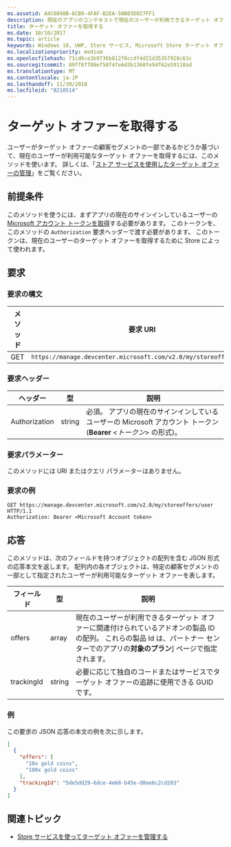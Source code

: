 ```yaml
---
ms.assetid: A4C6098B-6CB9-4FAF-B2EA-50B03D027FF1
description: 現在のアプリのコンテキストで現在のユーザーが利用できるターゲット オファーを取得するには、Microsoft Store ターゲット オファー API の以下のメソッドを使います。
title: ターゲット オファーを取得する
ms.date: 10/10/2017
ms.topic: article
keywords: Windows 10, UWP, Store サービス, Microsoft Store ターゲット オファー API, ターゲット オファーの取得
ms.localizationpriority: medium
ms.openlocfilehash: 71cd6ce3b9736b812f8ccdf4d21d35357928c63c
ms.sourcegitcommit: 89ff8ff88ef58f4fe6d3b1368fe94f62e59118ad
ms.translationtype: MT
ms.contentlocale: ja-JP
ms.lasthandoff: 11/30/2018
ms.locfileid: "8210514"
---
```

# <a name="get-targeted-offers"></a>ターゲット オファーを取得する

ユーザーがターゲット オファーの顧客セグメントの一部であるかどうか基づいて、現在のユーザーが利用可能なターゲット オファーを取得するには、このメソッドを使います。 詳しくは、「[ストア サービスを使用したターゲット オファーの管理](manage-targeted-offers-using-windows-store-services.md)」をご覧ください。

## <a name="prerequisites"></a>前提条件

このメソッドを使うには、まずアプリの現在のサインインしているユーザーの [Microsoft アカウント トークンを取得](manage-targeted-offers-using-windows-store-services.md#obtain-a-microsoft-account-token)する必要があります。 このトークンを、このメソッドの ```Authorization``` 要求ヘッダーで渡す必要があります。 このトークンは、現在のユーザーのターゲット オファーを取得するために Store によって使われます。

## <a name="request"></a>要求


### <a name="request-syntax"></a>要求の構文

| メソッド | 要求 URI                                                                |
|--------|----------------------------------------------------------------------------|
| GET    | ```https://manage.devcenter.microsoft.com/v2.0/my/storeoffers/user``` |


### <a name="request-header"></a>要求ヘッダー

| ヘッダー        | 型   | 説明  |
|---------------|--------|--------------|
| Authorization | string | 必須。 アプリの現在のサインインしているユーザーの Microsoft アカウント トークン (**Bearer** &lt;*トークン*&gt; の形式)。 |


### <a name="request-parameters"></a>要求パラメーター

このメソッドには URI またはクエリ パラメーターはありません。

### <a name="request-example"></a>要求の例

```syntax
GET https://manage.devcenter.microsoft.com/v2.0/my/storeoffers/user HTTP/1.1
Authorization: Bearer <Microsoft Account token>
```

## <a name="response"></a>応答

このメソッドは、次のフィールドを持つオブジェクトの配列を含む JSON 形式の応答本文を返します。 配列内の各オブジェクトは、特定の顧客セグメントの一部として指定されたユーザーが利用可能なターゲット オファーを表します。

| フィールド      | 型   | 説明         |
|------------|--------|------------------|
| offers      | array  | 現在のユーザーが利用できるターゲット オファーに関連付けられているアドオンの製品 ID の配列。 これらの製品 Id は、パートナー センターでのアプリの**対象のプラン**] ページで指定されます。            |
| trackingId  | string | 必要に応じて独自のコードまたはサービスでターゲット オファーの追跡に使用できる GUID です。 |


### <a name="example"></a>例

この要求の JSON 応答の本文の例を次に示します。

```json
[
  {
    "offers": [
      "10x gold coins",
      "100x gold coins"
    ],
    "trackingId": "5de5dd29-6dce-4e68-b45e-d8ee6c2cd203"
  }
]
```

## <a name="related-topics"></a>関連トピック

* [Store サービスを使ってターゲット オファーを管理する](manage-targeted-offers-using-windows-store-services.md)

 

 
